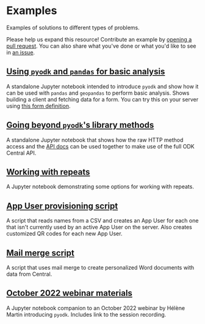 # Examples

Examples of solutions to different types of problems.

Please help us expand this resource! Contribute an example by [opening a pull request](https://github.com/getodk/pyodk/pulls). You can also share what you've done or what you'd like to see in [an issue](https://github.com/getodk/pyodk/issues).

## [Using `pyodk` and `pandas` for basic analysis](basic-analysis-pandas.ipynb)

A standalone Jupyter notebook intended to introduce `pyodk` and show how it can be used with `pandas` and `geopandas` to perform basic analysis. Shows building a client and fetching data for a form. You can try this on your server using [this form definition](fav_color.xlsx).

## [Going beyond `pyodk`'s library methods](beyond-library-methods.ipynb)

A standalone Jupyter notebook that shows how the raw HTTP method access and the [API docs](https://docs.getodk.org/central-api) can be used together to make use of the full ODK Central API.

## [Working with repeats](working-with-repeats.ipynb)

A Jupyter notebook demonstrating some options for working with repeats.

## [App User provisioning script](app_user_provisioner/app_user_provisioner.py)

A script that reads names from a CSV and creates an App User for each one that isn't currently used by an active App User on the server. Also creates customized QR codes for each new App User.

## [Mail merge script](mail_merge/mail_merge.py)

A script that uses mail merge to create personalized Word documents with data from Central.

## [October 2022 webinar materials](2022-10-pyodk-webinar.ipynb)

A Jupyter notebook companion to an October 2022 webinar by Hélène Martin introducing `pyodk`. Includes link to the session recording.